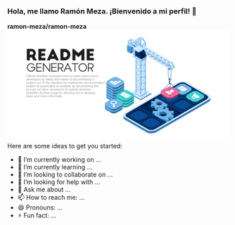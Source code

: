 ### Hola, me llamo Ramón Meza. ¡Bienvenido a mi perfil! 👋


**ramon-meza/ramon-meza** 
![](https://github.com/ramon-meza/ramon-meza/blob/main/ReadMEGeneratorBanner.png)
Here are some ideas to get you started:

- 🔭 I’m currently working on ...
- 🌱 I’m currently learning ...
- 👯 I’m looking to collaborate on ...
- 🤔 I’m looking for help with ...
- 💬 Ask me about ...
- 📫 How to reach me: ...
- 😄 Pronouns: ...
- ⚡ Fun fact: ...



